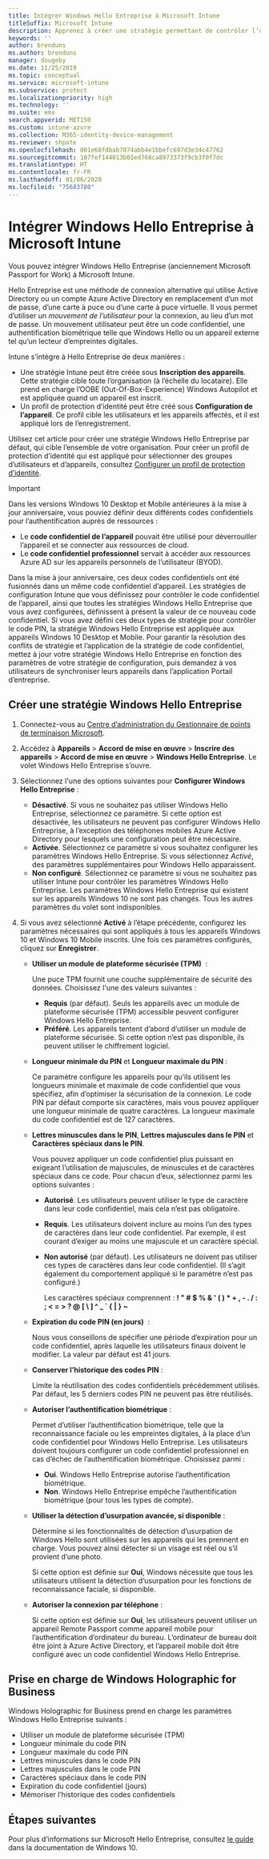 ```yaml
---
title: Intégrer Windows Hello Entreprise à Microsoft Intune
titleSuffix: Microsoft Intune
description: Apprenez à créer une stratégie permettant de contrôler l’utilisation de Windows Hello Entreprise sur les appareils gérés.
keywords: ''
author: brenduns
ms.author: brenduns
manager: dougeby
ms.date: 11/25/2019
ms.topic: conceptual
ms.service: microsoft-intune
ms.subservice: protect
ms.localizationpriority: high
ms.technology: ''
ms.suite: ems
search.appverid: MET150
ms.custom: intune-azure
ms.collection: M365-identity-device-management
ms.reviewer: shpate
ms.openlocfilehash: 001e68fdbab7074abb4e1bbefc697d3e34c47762
ms.sourcegitcommit: 107fef144013b01ed768ca8973373f9cb3f0f7dc
ms.translationtype: HT
ms.contentlocale: fr-FR
ms.lasthandoff: 01/06/2020
ms.locfileid: "75683780"
---
```

# <a name="integrate-windows-hello-for-business-with-microsoft-intune"></a>Intégrer Windows Hello Entreprise à Microsoft Intune  

Vous pouvez intégrer Windows Hello Entreprise (anciennement Microsoft Passport for Work) à Microsoft Intune.

 Hello Entreprise est une méthode de connexion alternative qui utilise Active Directory ou un compte Azure Active Directory en remplacement d’un mot de passe, d’une carte à puce ou d’une carte à puce virtuelle. Il vous permet d’utiliser un *mouvement de l’utilisateur* pour la connexion, au lieu d’un mot de passe. Un mouvement utilisateur peut être un code confidentiel, une authentification biométrique telle que Windows Hello ou un appareil externe tel qu’un lecteur d’empreintes digitales.

Intune s’intègre à Hello Entreprise de deux manières :

- Une stratégie Intune peut être créée sous **Inscription des appareils**. Cette stratégie cible toute l’organisation (à l’échelle du locataire). Elle prend en charge l’OOBE (Out-Of-Box-Experience) Windows Autopilot et est appliquée quand un appareil est inscrit. 
- Un profil de protection d’identité peut être créé sous **Configuration de l’appareil**. Ce profil cible les utilisateurs et les appareils affectés, et il est appliqué lors de l’enregistrement. 

Utilisez cet article pour créer une stratégie Windows Hello Entreprise par défaut, qui cible l’ensemble de votre organisation. Pour créer un profil de protection d’identité qui est appliqué pour sélectionner des groupes d’utilisateurs et d’appareils, consultez [Configurer un profil de protection d’identité](identity-protection-configure.md).  

<!--- - You can store authentication certificates in the Windows Hello for Business key storage provider (KSP). For more information, see [Secure resource access with certificate profiles in Microsoft Intune](secure-resource-access-with-certificate-profiles.md). --->

> [!IMPORTANT]
> Dans les versions Windows 10 Desktop et Mobile antérieures à la mise à jour anniversaire, vous pouviez définir deux différents codes confidentiels pour l’authentification auprès de ressources :
> - Le **code confidentiel de l’appareil** pouvait être utilisé pour déverrouiller l’appareil et se connecter aux ressources de cloud.
> - Le **code confidentiel professionnel** servait à accéder aux ressources Azure AD sur les appareils personnels de l’utilisateur (BYOD).
> 
> Dans la mise à jour anniversaire, ces deux codes confidentiels ont été fusionnés dans un même code confidentiel d’appareil.
> Les stratégies de configuration Intune que vous définissez pour contrôler le code confidentiel de l’appareil, ainsi que toutes les stratégies Windows Hello Entreprise que vous avez configurées, définissent à présent la valeur de ce nouveau code confidentiel.
> Si vous avez défini ces deux types de stratégie pour contrôler le code PIN, la stratégie Windows Hello Entreprise est appliquée aux appareils Windows 10 Desktop et Mobile.
> Pour garantir la résolution des conflits de stratégie et l’application de la stratégie de code confidentiel, mettez à jour votre stratégie Windows Hello Entreprise en fonction des paramètres de votre stratégie de configuration, puis demandez à vos utilisateurs de synchroniser leurs appareils dans l’application Portail d’entreprise.



## <a name="create-a-windows-hello-for-business-policy"></a>Créer une stratégie Windows Hello Entreprise

1. Connectez-vous au [Centre d’administration du Gestionnaire de points de terminaison Microsoft](https://go.microsoft.com/fwlink/?linkid=2109431).

2. Accédez à **Appareils** >  **Accord de mise en œuvre** > **Inscrire des appareils** > **Accord de mise en œuvre** > **Windows Hello Entreprise**. Le volet Windows Hello Entreprise s’ouvre.

3. Sélectionnez l'une des options suivantes pour **Configurer Windows Hello Entreprise** :

    - **Désactivé**. Si vous ne souhaitez pas utiliser Windows Hello Entreprise, sélectionnez ce paramètre. Si cette option est désactivée, les utilisateurs ne peuvent pas configurer Windows Hello Entreprise, à l’exception des téléphones mobiles Azure Active Directory pour lesquels une configuration peut être nécessaire.
    - **Activée**. Sélectionnez ce paramètre si vous souhaitez configurer les paramètres Windows Hello Entreprise.  Si vous sélectionnez *Activé*, des paramètres supplémentaires pour Windows Hello apparaissent.
    - **Non configuré**. Sélectionnez ce paramètre si vous ne souhaitez pas utiliser Intune pour contrôler les paramètres Windows Hello Entreprise. Les paramètres Windows Hello Entreprise qui existent sur les appareils Windows 10 ne sont pas changés. Tous les autres paramètres du volet sont indisponibles.

4. Si vous avez sélectionné **Activé** à l’étape précédente, configurez les paramètres nécessaires qui sont appliqués à tous les appareils Windows 10 et Windows 10 Mobile inscrits. Une fois ces paramètres configurés, cliquez sur **Enregistrer**.

   - **Utiliser un module de plateforme sécurisée (TPM)**  :

     Une puce TPM fournit une couche supplémentaire de sécurité des données. Choisissez l'une des valeurs suivantes :

     - **Requis** (par défaut). Seuls les appareils avec un module de plateforme sécurisée (TPM) accessible peuvent configurer Windows Hello Entreprise.
     - **Préféré**. Les appareils tentent d’abord d’utiliser un module de plateforme sécurisée. Si cette option n’est pas disponible, ils peuvent utiliser le chiffrement logiciel.

   - **Longueur minimale du PIN** et **Longueur maximale du PIN** :

     Ce paramètre configure les appareils pour qu’ils utilisent les longueurs minimale et maximale de code confidentiel que vous spécifiez, afin d’optimiser la sécurisation de la connexion. Le code PIN par défaut comporte six caractères, mais vous pouvez appliquer une longueur minimale de quatre caractères. La longueur maximale du code confidentiel est de 127 caractères.

   - **Lettres minuscules dans le PIN**, **Lettres majuscules dans le PIN** et **Caractères spéciaux dans le PIN**.

     Vous pouvez appliquer un code confidentiel plus puissant en exigeant l’utilisation de majuscules, de minuscules et de caractères spéciaux dans ce code. Pour chacun d’eux, sélectionnez parmi les options suivantes :

     - **Autorisé**. Les utilisateurs peuvent utiliser le type de caractère dans leur code confidentiel, mais cela n’est pas obligatoire.

     - **Requis**. Les utilisateurs doivent inclure au moins l’un des types de caractères dans leur code confidentiel. Par exemple, il est courant d’exiger au moins une majuscule et un caractère spécial.

     - **Non autorisé** (par défaut). Les utilisateurs ne doivent pas utiliser ces types de caractères dans leur code confidentiel. (Il s’agit également du comportement appliqué si le paramètre n’est pas configuré.)

       Les caractères spéciaux comprennent : **! " # $ % &amp; ' ( ) &#42; + , - . / : ; &lt; = &gt; ? @ [ \ ] ^ _ &#96; { &#124; } ~**

   - **Expiration du code PIN (en jours)**  :

     Nous vous conseillons de spécifier une période d’expiration pour un code confidentiel, après laquelle les utilisateurs finaux doivent le modifier. La valeur par défaut est 41 jours.

   - **Conserver l’historique des codes PIN** :

     Limite la réutilisation des codes confidentiels précédemment utilisés. Par défaut, les 5 derniers codes PIN ne peuvent pas être réutilisés.

   - **Autoriser l’authentification biométrique** :

     Permet d’utiliser l’authentification biométrique, telle que la reconnaissance faciale ou les empreintes digitales, à la place d’un code confidentiel pour Windows Hello Entreprise. Les utilisateurs doivent toujours configurer un code confidentiel professionnel en cas d’échec de l’authentification biométrique. Choisissez parmi :

     - **Oui**. Windows Hello Entreprise autorise l’authentification biométrique.
     - **Non**. Windows Hello Entreprise empêche l’authentification biométrique (pour tous les types de compte).

   - **Utiliser la détection d’usurpation avancée, si disponible** :

     Détermine si les fonctionnalités de détection d’usurpation de Windows Hello sont utilisées sur les appareils qui les prennent en charge. Vous pouvez ainsi détecter si un visage est réel ou s’il provient d’une photo.

     Si cette option est définie sur **Oui**, Windows nécessite que tous les utilisateurs utilisent la détection d’usurpation pour les fonctions de reconnaissance faciale, si disponible.

   - **Autoriser la connexion par téléphone** :

     Si cette option est définie sur **Oui**, les utilisateurs peuvent utiliser un appareil Remote Passport comme appareil mobile pour l’authentification d’ordinateur du bureau. L’ordinateur de bureau doit être joint à Azure Active Directory, et l’appareil mobile doit être configuré avec un code confidentiel Windows Hello Entreprise.

## <a name="windows-holographic-for-business-support"></a>Prise en charge de Windows Holographic for Business

Windows Holographic for Business prend en charge les paramètres Windows Hello Entreprise suivants :

- Utiliser un module de plateforme sécurisée (TPM)
- Longueur minimale du code PIN
- Longueur maximale du code PIN
- Lettres minuscules dans le code PIN
- Lettres majuscules dans le code PIN
- Caractères spéciaux dans le code PIN
- Expiration du code confidentiel (jours)
- Mémoriser l’historique des codes confidentiels

## <a name="next-steps"></a>Étapes suivantes

Pour plus d’informations sur Microsoft Hello Entreprise, consultez [le guide](https://technet.microsoft.com/library/mt589441.aspx) dans la documentation de Windows 10.
